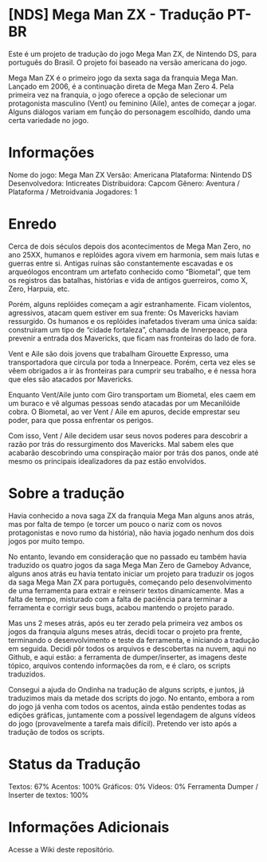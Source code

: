 # [NDS] Mega Man ZX - Tradução PT-BR

Este é um projeto de tradução do jogo Mega Man ZX, de Nintendo DS, para português do Brasil. O projeto foi baseado na versão americana do jogo.

Mega Man ZX é o primeiro jogo da sexta saga da franquia Mega Man. Lançado em 2006, é a continuação direta de Mega Man Zero 4. Pela primeira vez na franquia, o jogo oferece a opção de selecionar um protagonista masculino (Vent) ou feminino (Aile), antes de começar a jogar. Alguns diálogos variam em função do personagem escolhido, dando uma certa variedade no jogo.

# Informações

Nome do jogo: Mega Man ZX
Versão: Americana
Plataforma: Nintendo DS
Desenvolvedora: Inticreates
Distribuidora: Capcom
Gênero: Aventura / Plataforma / Metroidvania
Jogadores: 1

# Enredo

Cerca de dois séculos depois dos acontecimentos de Mega Man Zero, no ano 25XX, humanos e replóides agora vivem em harmonia, sem mais lutas e guerras entre si. Antigas ruínas são constantemente escavadas e os arqueólogos encontram um artefato conhecido como “Biometal”, que tem os registros das batalhas, histórias e vida de antigos guerreiros, como X, Zero, Harpuia, etc.

Porém, alguns replóides começam a agir estranhamente. Ficam violentos, agressivos, atacam quem estiver em sua frente: Os Mavericks haviam ressurgido. Os humanos e os replóides inafetados tiveram uma única saída: construíram um tipo de “cidade fortaleza”, chamada de Innerpeace, para prevenir a entrada dos Mavericks, que ficam nas fronteiras do lado de fora.

Vent e Aile são dois jovens que trabalham Girouette Expresso, uma transportadora que circula por toda a Innerpeace. Porém, certa vez eles se vêem obrigados a ir às fronteiras para cumprir seu trabalho, e é nessa hora que eles são atacados por Mavericks.

Enquanto Vent/Aile junto com Giro transportam um Biometal, eles caem em um buraco e vê algumas pessoas sendo atacadas por um Mecanilóide cobra. O Biometal, ao ver Vent / Aile em apuros, decide emprestar seu poder, para que possa enfrentar os perigos.

Com isso, Vent / Aile decidem usar seus novos poderes para descobrir a razão por trás do ressurgimento dos Mavericks. Mal sabem eles que acabarão descobrindo uma conspiração maior por trás dos panos, onde até mesmo os principais idealizadores da paz estão envolvidos.

# Sobre a tradução

Havia conhecido a nova saga ZX da franquia Mega Man alguns anos atrás, mas por falta de tempo (e torcer um pouco o nariz com os novos protagonistas e novo rumo da história), não havia jogado nenhum dos dois jogos por muito tempo.

No entanto, levando em consideração que no passado eu também havia traduzido os quatro jogos da saga Mega Man Zero de Gameboy Advance, alguns anos atrás eu havia tentato iniciar um projeto para traduzir os jogos da saga Mega Man ZX para português, começando pelo desenvolvimento de uma ferramenta para extrair e reinserir textos dinamicamente. Mas a falta de tempo, misturado com a falta de paciência para terminar a ferramenta e corrigir seus bugs, acabou mantendo o projeto parado.

Mas uns 2 meses atrás, após eu ter zerado pela primeira vez ambos os jogos da franquia alguns meses atrás, decidi tocar o projeto pra frente, terminando o desenvolvimento e teste da ferramenta, e iniciando a tradução em seguida. Decidi pôr todos os arquivos e descobertas na nuvem, aqui no Github, e aqui estão: a ferramenta de dumper/inserter, as imagens deste tópico, arquivos contendo informações da rom, e é claro, os scripts traduzidos.

Consegui a ajuda do Ondinha na tradução de alguns scripts, e juntos, já traduzimos mais da metade dos scripts do jogo. No entanto, embora a rom do jogo já venha com todos os acentos, ainda estão pendentes todas as edições gráficas, juntamente com a possível legendagem de alguns vídeos do jogo (provavelmente a tarefa mais difícil). Pretendo ver isto após a tradução de todos os scripts.

# Status da Tradução

Textos: 67%
Acentos: 100%
Gráficos: 0%
Vídeos: 0%
Ferramenta Dumper / Inserter de textos: 100%

# Informações Adicionais

Acesse a Wiki deste repositório.
